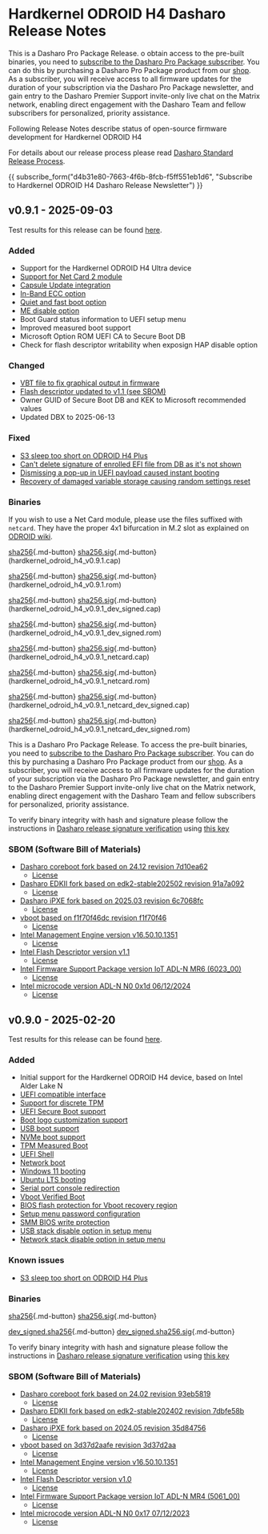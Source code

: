 # Hardkernel ODROID H4 Dasharo Release Notes

This is a Dasharo Pro Package Release. o obtain access to the pre-built binaries,
you need to [subscribe to the Dasharo Pro Package subscriber](https://docs.dasharo.com/ways-you-can-help-us/#become-a-dasharo-pro-package-subscriber).
You can do this by purchasing a Dasharo Pro Package product from our [shop](https://shop.3mdeb.com/product/1-year-dasharo-pro-package-for-network-appliance/).
As a subscriber, you will receive access to all firmware updates for the
duration of your subscription via the Dasharo Pro Package newsletter,
and gain entry to the Dasharo Premier Support invite-only live chat
on the Matrix network, enabling direct engagement with the Dasharo Team
and fellow subscribers for personalized, priority assistance.

Following Release Notes describe status of open-source firmware development for
Hardkernel ODROID H4

For details about our release process please read
[Dasharo Standard Release Process](../../dev-proc/standard-release-process.md).

{{ subscribe_form("d4b31e80-7663-4f6b-8fcb-f5ff551eb1d6",
"Subscribe to Hardkernel ODROID H4 Dasharo Release Newsletter") }}

## v0.9.1 - 2025-09-03

Test results for this release can be found
[here](https://github.com/Dasharo/osfv-results/blob/main/boards/Hardkernel/Odroid_H4/v0.9.1_results.csv).

### Added

- Support for the Hardkernel ODROID H4 Ultra device
- [Support for Net Card 2 module](https://github.com/Dasharo/dasharo-issues/issues/1281)
- [Capsule Update integration](https://github.com/Dasharo/dasharo-issues/issues/1471)
- [In-Band ECC option](https://github.com/Dasharo/dasharo-issues/issues/1276)
- [Quiet and fast boot option](https://github.com/Dasharo/dasharo-issues/issues/1278)
- [ME disable option](https://github.com/Dasharo/dasharo-issues/issues/1279)
- Boot Guard status information to UEFI setup menu
- Improved measured boot support
- Microsoft Option ROM UEFI CA to Secure Boot DB
- Check for flash descriptor writability when exposign HAP disable option

### Changed

- [VBT file to fix graphical output in firmware](https://github.com/Dasharo/dasharo-issues/issues/1353)
- [Flash descriptor updated to v1.1 (see SBOM)](https://github.com/Dasharo/dasharo-blobs/blob/52647f9cc4b8934976ccb9eb01a857852889804a/hardkernel/odroid-h4/README.md)
- Owner GUID of Secure Boot DB and KEK to Microsoft recommended values
- Updated DBX to 2025-06-13

### Fixed

- [S3 sleep too short on ODROID H4 Plus](https://github.com/Dasharo/dasharo-issues/issues/1213)
- [Can't delete signature of enrolled EFI file from DB as it's not shown](https://github.com/Dasharo/dasharo-issues/issues/1365)
- [Dismissing a pop-up in UEFI payload caused instant booting](https://github.com/Dasharo/dasharo-issues/issues/1539)
- [Recovery of damaged variable storage causing random settings reset](https://github.com/Dasharo/dasharo-issues/issues/1293)

### Binaries

If you wish to use a Net Card module, please use the files suffixed with
`netcard`. They have the proper 4x1 bifurcation in M.2 slot as explained on
[ODROID
wiki](https://wiki.odroid.com/accessory/connectivity/netcard3?s[]=netcard#netcard_bios_versions).

[sha256][hardkernel_odroid_h4_v0.9.1.cap_hash]{.md-button}
[sha256.sig][hardkernel_odroid_h4_v0.9.1.cap_sig]{.md-button}
(hardkernel_odroid_h4_v0.9.1.cap)

[sha256][hardkernel_odroid_h4_v0.9.1.rom_hash]{.md-button}
[sha256.sig][hardkernel_odroid_h4_v0.9.1.rom_sig]{.md-button}
(hardkernel_odroid_h4_v0.9.1.rom)

[sha256][hardkernel_odroid_h4_v0.9.1_dev_signed.cap_hash]{.md-button}
[sha256.sig][hardkernel_odroid_h4_v0.9.1_dev_signed.cap_sig]{.md-button}
(hardkernel_odroid_h4_v0.9.1_dev_signed.cap)

[sha256][hardkernel_odroid_h4_v0.9.1_dev_signed.rom_hash]{.md-button}
[sha256.sig][hardkernel_odroid_h4_v0.9.1_dev_signed.rom_sig]{.md-button}
(hardkernel_odroid_h4_v0.9.1_dev_signed.rom)

[sha256][hardkernel_odroid_h4_v0.9.1_netcard.cap_hash]{.md-button}
[sha256.sig][hardkernel_odroid_h4_v0.9.1_netcard.cap_sig]{.md-button}
(hardkernel_odroid_h4_v0.9.1_netcard.cap)

[sha256][hardkernel_odroid_h4_v0.9.1_netcard.rom_hash]{.md-button}
[sha256.sig][hardkernel_odroid_h4_v0.9.1_netcard.rom_sig]{.md-button}
(hardkernel_odroid_h4_v0.9.1_netcard.rom)

[sha256][hardkernel_odroid_h4_v0.9.1_netcard_dev_signed.cap_hash]{.md-button}
[sha256.sig][hardkernel_odroid_h4_v0.9.1_netcard_dev_signed.cap_sig]{.md-button}
(hardkernel_odroid_h4_v0.9.1_netcard_dev_signed.cap)

[sha256][hardkernel_odroid_h4_v0.9.1_netcard_dev_signed.rom_hash]{.md-button}
[sha256.sig][hardkernel_odroid_h4_v0.9.1_netcard_dev_signed.rom_sig]{.md-button}
(hardkernel_odroid_h4_v0.9.1_netcard_dev_signed.rom)

This is a Dasharo Pro Package Release. To access the pre-built binaries,
you need to [subscribe to the Dasharo Pro Package subscriber](../../ways-you-can-help-us.md#become-a-dasharo-pro-package-subscriber).
You can do this by purchasing a Dasharo Pro Package product from our
[shop](https://shop.3mdeb.com/shop/dasharo-pro-package/1-year-dasharo-pro-package-for-network-appliance/).
As a subscriber, you will receive access to all firmware updates for the
duration of your subscription via the Dasharo Pro Package newsletter, and
gain entry to the Dasharo Premier Support invite-only live chat on the Matrix
network, enabling direct engagement with the Dasharo Team and fellow
subscribers for personalized, priority assistance.

To verify binary integrity with hash and signature please follow the
instructions in [Dasharo release signature verification](/guides/signature-verification)
using [this key](https://raw.githubusercontent.com/3mdeb/3mdeb-secpack/master/dasharo/hardkernel_odroid_h4/dasharo-release-0.x-compatible-with-hardkernel-odroid-h4-family-signing-key.asc)

### SBOM (Software Bill of Materials)

- [Dasharo coreboot fork based on 24.12 revision 7d10ea62](https://github.com/Dasharo/coreboot/tree/7d10ea62)
    + [License](https://github.com/Dasharo/coreboot/blob/7d10ea62/COPYING)
- [Dasharo EDKII fork based on edk2-stable202502 revision 91a7a092](https://github.com/Dasharo/edk2/tree/91a7a092)
    + [License](https://github.com/Dasharo/edk2/blob/91a7a092/License.txt)
- [Dasharo iPXE fork based on 2025.03 revision 6c7068fc](https://github.com/Dasharo/ipxe/tree/6c7068fc)
    + [License](https://github.com/Dasharo/ipxe/blob/6c7068fc/COPYING.GPLv2)
- [vboot based on f1f70f46dc revision f1f70f46](https://chromium.googlesource.com/chromiumos/platform/vboot_reference/+/f1f70f46/)
    + [License](https://chromium.googlesource.com/chromiumos/platform/vboot_reference/+/f1f70f46/LICENSE)
- [Intel Management Engine version v16.50.10.1351](https://github.com/Dasharo/dasharo-blobs/blob/52647f9c/hardkernel/odroid-h4/me.bin)
    + [License](https://github.com/Dasharo/dasharo-blobs/blob/52647f9c/licenses/pv%20intel%20obl%20software%20license%20agreement%2011.2.2017.pdf)
- [Intel Flash Descriptor version v1.1](https://github.com/Dasharo/dasharo-blobs/blob/52647f9c/hardkernel/odroid-h4/descriptor.bin)
    + [License](https://github.com/Dasharo/dasharo-blobs/blob/52647f9c/licenses/pv%20intel%20obl%20software%20license%20agreement%2011.2.2017.pdf)
- [Intel Firmware Support Package version IoT ADL-N MR6 (6023_00)](https://github.com/intel/FSP/commits/86c91116/AlderLakeFspBinPkg/IoT/AlderLakeN)
    + [License](https://github.com/intel/FSP/blob/86c91116/FSP_License.pdf)
- [Intel microcode version ADL-N N0 0x1d 06/12/2024](https://github.com/intel/Intel-Linux-Processor-Microcode-Data-Files/tree/microcode-20250812/intel-ucode/06-be-00)
    + [License](https://github.com/intel/Intel-Linux-Processor-Microcode-Data-Files/blob/microcode-20250812/license)

[hardkernel_odroid_h4_v0.9.1.cap_hash]: https://dl.3mdeb.com/open-source-firmware/Dasharo/hardkernel_odroid_h4/uefi/v0.9.1/hardkernel_odroid_h4_v0.9.1.cap.sha256
[hardkernel_odroid_h4_v0.9.1.cap_sig]: https://dl.3mdeb.com/open-source-firmware/Dasharo/hardkernel_odroid_h4/uefi/v0.9.1/hardkernel_odroid_h4_v0.9.1.cap.sha256.sig
[hardkernel_odroid_h4_v0.9.1.rom_hash]: https://dl.3mdeb.com/open-source-firmware/Dasharo/hardkernel_odroid_h4/uefi/v0.9.1/hardkernel_odroid_h4_v0.9.1.rom.sha256
[hardkernel_odroid_h4_v0.9.1.rom_sig]: https://dl.3mdeb.com/open-source-firmware/Dasharo/hardkernel_odroid_h4/uefi/v0.9.1/hardkernel_odroid_h4_v0.9.1.rom.sha256.sig
[hardkernel_odroid_h4_v0.9.1_dev_signed.cap_hash]: https://dl.3mdeb.com/open-source-firmware/Dasharo/hardkernel_odroid_h4/uefi/v0.9.1/hardkernel_odroid_h4_v0.9.1_dev_signed.cap.sha256
[hardkernel_odroid_h4_v0.9.1_dev_signed.cap_sig]: https://dl.3mdeb.com/open-source-firmware/Dasharo/hardkernel_odroid_h4/uefi/v0.9.1/hardkernel_odroid_h4_v0.9.1_dev_signed.cap.sha256.sig
[hardkernel_odroid_h4_v0.9.1_dev_signed.rom_hash]: https://dl.3mdeb.com/open-source-firmware/Dasharo/hardkernel_odroid_h4/uefi/v0.9.1/hardkernel_odroid_h4_v0.9.1_dev_signed.rom.sha256
[hardkernel_odroid_h4_v0.9.1_dev_signed.rom_sig]: https://dl.3mdeb.com/open-source-firmware/Dasharo/hardkernel_odroid_h4/uefi/v0.9.1/hardkernel_odroid_h4_v0.9.1_dev_signed.rom.sha256.sig
[hardkernel_odroid_h4_v0.9.1_netcard.cap_hash]: https://dl.3mdeb.com/open-source-firmware/Dasharo/hardkernel_odroid_h4/uefi/v0.9.1/hardkernel_odroid_h4_v0.9.1_netcard.cap.sha256
[hardkernel_odroid_h4_v0.9.1_netcard.cap_sig]: https://dl.3mdeb.com/open-source-firmware/Dasharo/hardkernel_odroid_h4/uefi/v0.9.1/hardkernel_odroid_h4_v0.9.1_netcard.cap.sha256.sig
[hardkernel_odroid_h4_v0.9.1_netcard.rom_hash]: https://dl.3mdeb.com/open-source-firmware/Dasharo/hardkernel_odroid_h4/uefi/v0.9.1/hardkernel_odroid_h4_v0.9.1_netcard.rom.sha256
[hardkernel_odroid_h4_v0.9.1_netcard.rom_sig]: https://dl.3mdeb.com/open-source-firmware/Dasharo/hardkernel_odroid_h4/uefi/v0.9.1/hardkernel_odroid_h4_v0.9.1_netcard.rom.sha256.sig
[hardkernel_odroid_h4_v0.9.1_netcard_dev_signed.cap_hash]: https://dl.3mdeb.com/open-source-firmware/Dasharo/hardkernel_odroid_h4/uefi/v0.9.1/hardkernel_odroid_h4_v0.9.1_netcard_dev_signed.cap.sha256
[hardkernel_odroid_h4_v0.9.1_netcard_dev_signed.cap_sig]: https://dl.3mdeb.com/open-source-firmware/Dasharo/hardkernel_odroid_h4/uefi/v0.9.1/hardkernel_odroid_h4_v0.9.1_netcard_dev_signed.cap.sha256.sig
[hardkernel_odroid_h4_v0.9.1_netcard_dev_signed.rom_hash]: https://dl.3mdeb.com/open-source-firmware/Dasharo/hardkernel_odroid_h4/uefi/v0.9.1/hardkernel_odroid_h4_v0.9.1_netcard_dev_signed.rom.sha256
[hardkernel_odroid_h4_v0.9.1_netcard_dev_signed.rom_sig]: https://dl.3mdeb.com/open-source-firmware/Dasharo/hardkernel_odroid_h4/uefi/v0.9.1/hardkernel_odroid_h4_v0.9.1_netcard_dev_signed.rom.sha256.sig

## v0.9.0 - 2025-02-20

Test results for this release can be found
[here](https://github.com/Dasharo/osfv-results/blob/main/boards/Hardkernel/Odroid_H4/v0.9.0_results.csv).

### Added

- Initial support for the Hardkernel ODROID H4 device, based on Intel Alder
  Lake N
- [UEFI compatible interface](https://docs.dasharo.com/unified-test-documentation/dasharo-compatibility/30M-uefi-compatible-interface/)
- [Support for discrete TPM](https://docs.dasharo.com/unified-test-documentation/dasharo-security/200-tpm-support/)
- [UEFI Secure Boot support](https://docs.dasharo.com/unified-test-documentation/dasharo-security/206-secure-boot/)
- [Boot logo customization support](https://docs.dasharo.com/unified-test-documentation/dasharo-compatibility/328-logo-customization-functionality/)
- [USB boot support](https://docs.dasharo.com/unified-test-documentation/dasharo-compatibility/31N-usb-boot/)
- [NVMe boot support](https://docs.dasharo.com/unified-test-documentation/dasharo-compatibility/312-nvme-support/)
- [TPM Measured Boot](https://docs.dasharo.com/unified-test-documentation/dasharo-security/203-measured-boot/)
- [UEFI Shell](https://docs.dasharo.com/unified-test-documentation/dasharo-compatibility/30P-uefi-shell/)
- [Network boot](https://docs.dasharo.com/unified-test-documentation/dasharo-compatibility/315b-netboot-utilities/)
- [Windows 11 booting](https://docs.dasharo.com/unified-test-documentation/dasharo-compatibility/31A-windows-booting/)
- [Ubuntu LTS booting](https://docs.dasharo.com/unified-test-documentation/dasharo-compatibility/308-debian-stable-and-ubuntu-lts-support/)
- [Serial port console redirection](https://docs.dasharo.com/unified-test-documentation/dasharo-compatibility/31G-ec-and-superio/#sio004001-serial-port-in-firmware)
- [Vboot Verified Boot](https://docs.dasharo.com/guides/vboot-signing/)
- [BIOS flash protection for Vboot recovery region](https://docs.dasharo.com/unified-test-documentation/dasharo-security/20J-bios-lock-support/)
- [Setup menu password configuration](https://docs.dasharo.com/dasharo-menu-docs/overview/#dasharo-menu-guides)
- [SMM BIOS write protection](https://docs.dasharo.com/dasharo-menu-docs/dasharo-system-features/#dasharo-security-options)
- [USB stack disable option in setup menu](https://docs.dasharo.com/dasharo-menu-docs/dasharo-system-features/#usb-configuration)
- [Network stack disable option in setup menu](https://docs.dasharo.com/dasharo-menu-docs/dasharo-system-features/#networking-options)

### Known issues

- [S3 sleep too short on ODROID H4 Plus](https://github.com/Dasharo/dasharo-issues/issues/1213)

### Binaries

[sha256][hardkernel_odroid_h4_v0.9.0.rom_hash]{.md-button}
[sha256.sig][hardkernel_odroid_h4_v0.9.0.rom_sig]{.md-button}

[dev_signed.sha256][hardkernel_odroid_h4_v0.9.0_dev_signed.rom_hash]{.md-button}
[dev_signed.sha256.sig][hardkernel_odroid_h4_v0.9.0_dev_signed.rom_sig]{.md-button}

To verify binary integrity with hash and signature please follow the
instructions in [Dasharo release signature verification](/guides/signature-verification)
using [this key](https://raw.githubusercontent.com/3mdeb/3mdeb-secpack/master/dasharo/hardkernel_odroid_h4/dasharo-release-0.x-compatible-with-hardkernel-odroid-h4-family-signing-key.asc)

### SBOM (Software Bill of Materials)

- [Dasharo coreboot fork based on 24.02 revision 93eb5819](https://github.com/Dasharo/coreboot/tree/93eb5819)
    + [License](https://github.com/Dasharo/coreboot/blob/93eb5819/COPYING)
- [Dasharo EDKII fork based on edk2-stable202402 revision 7dbfe58b](https://github.com/Dasharo/edk2/tree/7dbfe58b)
    + [License](https://github.com/Dasharo/edk2/blob/7dbfe58b/License.txt)
- [Dasharo iPXE fork based on 2024.05 revision 35d84756](https://github.com/Dasharo/ipxe/tree/35d84756)
    + [License](https://github.com/Dasharo/ipxe/blob/35d84756/COPYING.GPLv2)
- [vboot based on 3d37d2aafe revision 3d37d2aa](https://chromium.googlesource.com/chromiumos/platform/vboot_reference/+/3d37d2aa/)
    + [License](https://chromium.googlesource.com/chromiumos/platform/vboot_reference/+/3d37d2aa/LICENSE)
- [Intel Management Engine version v16.50.10.1351](https://github.com/Dasharo/dasharo-blobs/blob/c4ecc9e3/hardkernel/odroid_h4/me.bin)
    + [License](https://github.com/Dasharo/dasharo-blobs/blob/c4ecc9e3/licenses/pv%20intel%20obl%20software%20license%20agreement%2011.2.2017.pdf)
- [Intel Flash Descriptor version v1.0](https://github.com/Dasharo/dasharo-blobs/blob/c4ecc9e3/hardkernel/odroid_h4/descriptor.bin)
    + [License](https://github.com/Dasharo/dasharo-blobs/blob/c4ecc9e3/licenses/pv%20intel%20obl%20software%20license%20agreement%2011.2.2017.pdf)
- [Intel Firmware Support Package version IoT ADL-N MR4 (5061_00)](https://github.com/intel/FSP/commits/3819544e/AlderLakeFspBinPkg/IoT/AlderLakeN)
    + [License](https://github.com/intel/FSP/blob/3819544e/FSP_License.pdf)
- [Intel microcode version ADL-N N0 0x17 07/12/2023](https://github.com/intel/Intel-Linux-Processor-Microcode-Data-Files/tree/microcode-20240531/intel-ucode/06-be-00)
    + [License](https://github.com/intel/Intel-Linux-Processor-Microcode-Data-Files/blob/microcode-20240531/license)

[hardkernel_odroid_h4_v0.9.0.rom_hash]: https://dl.3mdeb.com/open-source-firmware/Dasharo/hardkernel_odroid_h4/v0.9.0/hardkernel_odroid_h4_v0.9.0.rom.sha256
[hardkernel_odroid_h4_v0.9.0.rom_sig]: https://dl.3mdeb.com/open-source-firmware/Dasharo/hardkernel_odroid_h4/v0.9.0/hardkernel_odroid_h4_v0.9.0.rom.sha256.sig
[hardkernel_odroid_h4_v0.9.0_dev_signed.rom_hash]: https://dl.3mdeb.com/open-source-firmware/Dasharo/hardkernel_odroid_h4/v0.9.0/hardkernel_odroid_h4_v0.9.0_dev_signed.rom.sha256
[hardkernel_odroid_h4_v0.9.0_dev_signed.rom_sig]: https://dl.3mdeb.com/open-source-firmware/Dasharo/hardkernel_odroid_h4/v0.9.0/hardkernel_odroid_h4_v0.9.0_dev_signed.rom.sha256.sig
